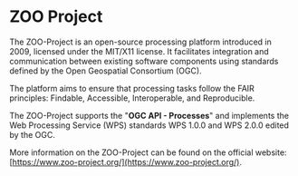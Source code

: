 # ZOO Project

The ZOO-Project is an open-source processing platform introduced in 2009, licensed under the MIT/X11 license. It facilitates integration and communication between existing software components using standards defined by the Open Geospatial Consortium (OGC).

The platform aims to ensure that processing tasks follow the FAIR principles: Findable, Accessible, Interoperable, and Reproducible.

The ZOO-Project supports the "**OGC API - Processes**" and implements the Web Processing Service (WPS) standards WPS 1.0.0 and WPS 2.0.0 edited by the OGC. 

More information on the ZOO-Project can be found on the official website: [https://www.zoo-project.org/](https://www.zoo-project.org/).